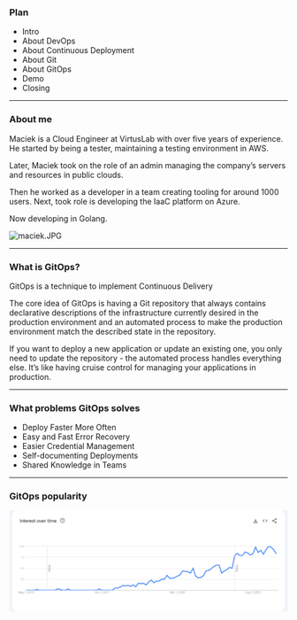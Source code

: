 [//]: # ()
[//]: # (![exit.JPG]&#40;/assets/Glass_exit_sign.jpg&#41;<!-- .element height="60%" width="60%" -->)

[//]: # ()
[//]: # (----)

### Plan

- Intro <!-- .element: class="fragment" -->
- About DevOps<!-- .element: class="fragment" -->
- About Continuous Deployment <!-- .element: class="fragment" -->
- About Git <!-- .element: class="fragment" -->
- About GitOps <!-- .element: class="fragment" -->
- Demo <!-- .element: class="fragment" -->
- Closing <!-- .element: class="fragment" -->

[comment]: <> (----)

[comment]: <> (### Contract)

[comment]: <> (* **Las Vegas rule**: What happens in the workshop stays in the workshop. If you gain some knowledge about another company/person please keep it to yourself.)

[comment]: <> (* **Be timely**: Be on time throughout the workshop. Don’t extend breaks.)

[comment]: <> (* **Ask questions**: Feel free to ask questions during workshops. We’ve tried to transfer all our knowledge to the workshop but if something isn’t clear don’t hesitate to ask.)

[comment]: <> (* **Respect each other**: Respect one another's ideas. Don't interrupt when someone is talking.)


[comment]: <> (----)

[comment]: <> (### About Michał)


[comment]: <> (<div id="left"> )

[comment]: <> (Michał is a DevOps Engineer at VirtusLab with three years of experience in Azure Cloud. Prior to that, he took care of CI/CD, )

[comment]: <> (configuration management, and software development in non-cloud projects. For two years along with engineering work,)

[comment]: <> (he fulfilled a role of a Scrum Master, but now he is back to full-time engineering work on the IaaC platform on Azure.)

[comment]: <> (</div>)

[comment]: <> (<div id="right">)

[comment]: <> (![michał.JPG]&#40;https://virtusity.com/wp-content/uploads/2022/11/michal_ogrodnik.jpeg&#41;<!-- .element height="50%" width="50%" -->)

[comment]: <> (</div> )


----

### About me


<div id="left"> 

Maciek is a Cloud Engineer at VirtusLab with over five years of experience. He started by being a tester, maintaining a testing environment in AWS.

Later, Maciek took on the role of an admin managing the company’s servers and resources in public clouds.

Then he worked as a developer in a team creating tooling for around 1000 users. Next, took role is developing the IaaC platform on Azure.

Now developing in Golang.
</div>


<div id="right">

![maciek.JPG](/assets/_DSF8414.JPG)<!-- .element height="50%" width="50%" -->

</div>

----

### What is GitOps?

GitOps is a technique to implement Continuous Delivery<!-- .element: class="fragment" -->

The core idea of GitOps is having a Git repository that always contains declarative descriptions of the infrastructure currently desired in the production environment and an automated process to make the production environment match the described state in the repository. <!-- .element: class="fragment" -->

If you want to deploy a new application or update an existing one, you only need to update the repository - the automated process handles everything else. It’s like having cruise control for managing your applications in production.<!-- .element: class="fragment" -->

----
### What problems GitOps solves

- Deploy Faster More Often <!-- .element: class="fragment" -->
- Easy and Fast Error Recovery <!-- .element: class="fragment" -->
- Easier Credential Management <!-- .element: class="fragment" -->
- Self-documenting Deployments <!-- .element: class="fragment" -->
- Shared Knowledge in Teams <!-- .element: class="fragment" -->

----

### GitOps popularity 

![img.png](/assets/gitops_trends.png)


